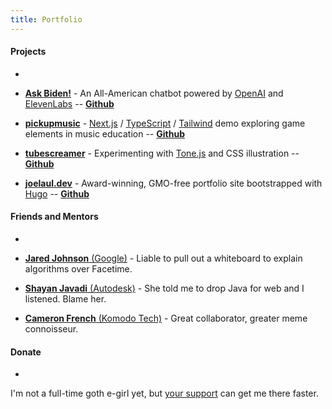 ```yaml
---
title: Portfolio
---
```


#### Projects

-

- [**Ask Biden!**](https://askbiden.io) - An All-American chatbot powered by [OpenAI](https://openai.com) and [ElevenLabs](https://beta.elevenlabs.io) -- [**Github**](https://github.com/joelaul/ask-biden)

- [**pickupmusic**](https://pickupmusic.onrender.com) - [Next.js](https://nextjs.org) / [TypeScript](https://typescriptlang.org) / [Tailwind](https://tailwindcss.com) demo exploring game elements in music education -- [**Github**](https://github.com/joelaul/pickupmusic)

- [**tubescreamer**](https://tubescreamer.onrender.com) - Experimenting with [Tone.js](https://tonejs.github.io) and CSS illustration -- [**Github**](https://github.com/joelaul/tubescreamer)

- [**joelaul.dev**](https://joelaul.dev) - Award-winning, GMO-free portfolio site bootstrapped with [Hugo](https://gohugo.io) -- [**Github**](https://github.com/joelaul/joelaul.dev)

#### Friends and Mentors

-

- [**Jared Johnson** (Google)](https://jaredjohnson.dev) - Liable to pull out a whiteboard to explain algorithms over Facetime.

- [**Shayan Javadi** (Autodesk)](https://shayanjavadi.com) - She told me to drop Java for web and I listened. Blame her.

- [**Cameron French** (Komodo Tech)](https://www.linkedin.com/in/camfrench/) - Great collaborator, greater meme connoisseur.

#### Donate

-

I'm not a full-time goth e-girl yet, but [your support](https://paypal.me/tipjoelaul) can get me there faster.
